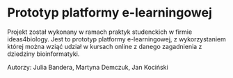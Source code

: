 # Prototyp platformy e-learningowej
Projekt został wykonany w ramach praktyk studenckich w firmie ideas4biology. Jest to prototyp platformy e-learningowej, z wykorzystaniem której można wziąć udział w kursach online z danego zagadnienia z dziedziny bioinformatyki.

Autorzy: Julia Bandera, Martyna Demczuk, Jan Kociński
